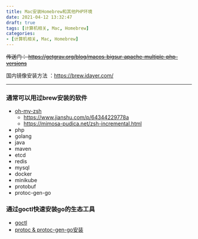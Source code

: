 ```yaml
---
title: Mac安装Homebrew和其他PHP环境
date: 2021-04-12 13:32:47
draft: true
tags: [计算机相关, Mac, Homebrew]
categories:
- [计算机相关, Mac, Homebrew]
---
```


 ~~传送门： https://getgrav.org/blog/macos-bigsur-apache-multiple-php-versions~~
 
 国内镜像安装方法 ：https://brew.idayer.com/


---

### 通常可以用过brew安装的软件

- [oh-my-zsh](https://ohmyz.sh/)
  - https://www.jianshu.com/p/64344229778a
  - https://mimosa-pudica.net/zsh-incremental.html
- php
- golang
- java
- maven
- etcd
- redis
- mysql
- docker
- minikube
- protobuf
- protoc-gen-go


### 通过goctl快速安装go的生态工具

- [goctl](https://go-zero.dev/cn/docs/prepare/goctl-install)
- [protoc & protoc-gen-go安装](https://go-zero.dev/cn/docs/prepare/protoc-install)







  

